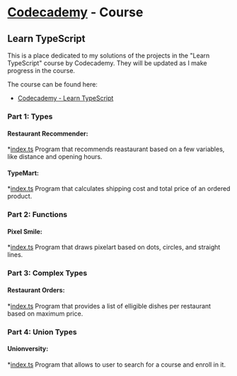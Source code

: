 # [Codecademy](https://www.codecademy.com) - Course 
## Learn TypeScript

This is a place dedicated to my solutions of the projects in the "Learn TypeScript" course by Codecademy. They will be updated as I make progress in the course.

The course can be found here:

- [Codecademy - Learn TypeScript](https://www.codecademy.com/learn/learn-typescript)

### Part 1: Types 

#### Restaurant Recommender:
*[index.ts](RestaurantRecommender/index.ts)
Program that recommends reastaurant based on a few variables, like distance and opening hours. 

#### TypeMart:
*[index.ts](TypeMart/index.ts)
Program that calculates shipping cost and total price of an ordered product.

### Part 2: Functions 

#### Pixel Smile:
*[index.ts](PixelSmile/index.ts)
Program that draws pixelart based on dots, circles, and straight lines.

### Part 3: Complex Types 

#### Restaurant Orders:
*[index.ts](RestaurantOrders/index.ts)
Program that provides a list of elligible dishes per restaurant based on maximum price.

### Part 4: Union Types 

#### Unionversity:
*[index.ts](Unionversity/index.ts)
Program that allows to user to search for a course and enroll in it.
